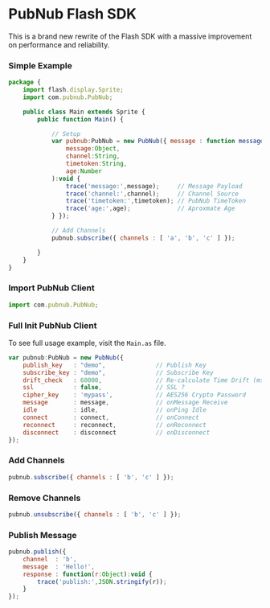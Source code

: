 # PubNub Flash SDK

This is a brand new rewrite of the Flash SDK with 
a massive improvement on performance and reliability.

### Simple Example

```javascript
package {
    import flash.display.Sprite;
    import com.pubnub.PubNub;

    public class Main extends Sprite {
        public function Main() {

            // Setup
            var pubnub:PubNub = new PubNub({ message : function message(
                message:Object,
                channel:String,
                timetoken:String,
                age:Number
            ):void {
                trace('message:',message);     // Message Payload
                trace('channel:',channel);     // Channel Source
                trace('timetoken:',timetoken); // PubNub TimeToken
                trace('age:',age);             // Aproxmate Age
            } });

            // Add Channels
            pubnub.subscribe({ channels : [ 'a', 'b', 'c' ] });

        }
    }
}
```

### Import PubNub Client

```javascript
import com.pubnub.PubNub;
```

### Full Init PubNub Client

To see full usage example, visit the `Main.as` file.

```javascript
var pubnub:PubNub = new PubNub({
    publish_key   : "demo",              // Publish Key
    subscribe_key : "demo",              // Subscribe Key
    drift_check   : 60000,               // Re-calculate Time Drift (ms)
    ssl           : false,               // SSL ?
    cipher_key    : 'mypass',            // AES256 Crypto Password
    message       : message,             // onMessage Receive
    idle          : idle,                // onPing Idle
    connect       : connect,             // onConnect
    reconnect     : reconnect,           // onReconnect
    disconnect    : disconnect           // onDisconnect
});
```

### Add Channels
```javascript
pubnub.subscribe({ channels : [ 'b', 'c' ] });
```

### Remove Channels
```javascript
pubnub.unsubscribe({ channels : [ 'b', 'c' ] });
```

### Publish Message
```javascript
pubnub.publish({
    channel  : 'b',
    message  : 'Hello!',
    response : function(r:Object):void {
        trace('publish:',JSON.stringify(r));
    }
});
```
